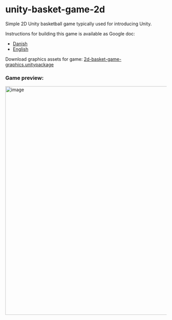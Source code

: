 # unity-basket-game-2d

Simple 2D Unity basketball game typically used for introducing Unity.

Instructions for building this game is available as Google doc:

* [Danish](https://docs.google.com/document/d/19mT7O7YssOQbGIeI5hpy2zVP1S_rEmu_-9E1swU2_7E)
* [English](https://docs.google.com/document/d/1Kn9ZM2KkXg14ZXSL399-Riozk8y0FUdrmaDVEJPsQro)

Download graphics assets for game: [2d-basket-game-graphics.unitypackage](https://github.com/rasmusselsmark/unity-basket-game-2d/raw/main/2d-basket-game-graphics.unitypackage)

### Game preview:

<img width="711" alt="image" src="https://user-images.githubusercontent.com/3763552/154807778-948b562e-e87d-445c-801b-e1bc46ffcaa4.png">
